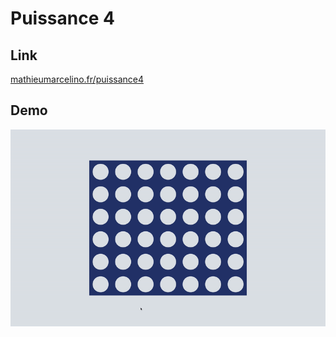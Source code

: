 # Puissance 4

## Link
[mathieumarcelino.fr/puissance4](https://mathieumarcelino.fr/puissance4)

## Demo
![](public/demo.gif)